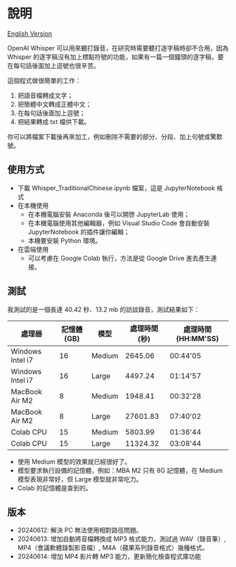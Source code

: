 # 說明
[English Version](README.md)

OpenAI Whisper 可以用來聽打錄音，在研究時需要聽打逐字稿時卻不合用，因為 Whisper 的逐字稿沒有加上標點符號的功能，如果有一篇一個鐘頭的逐字稿，要在每句話後面加上逗號也很辛苦。

這個程式做很簡單的工作：
1. 把語音檔轉成文字；
2. 把簡體中文轉成正體中文；
3. 在每句話後面加上逗號；
4. 把結果轉成 txt 檔供下載。

你可以將檔案下載後再來加工，例如刪除不需要的部分、分段、加上句號或驚歎號。

## 使用方式
* 下載 Whisper_TraditionalChinese.ipynb 檔案，這是 JupyterNotebook 格式
* 在本機使用
  * 在本機電腦安裝 Anaconda 後可以開啓 JupyterLab 使用；
  * 在本機電腦使用其他編輯器，例如 Visual Studio Code 會自動安裝 JupyterNotebook 的插件讓你編輯；
  * 本機要安裝 Python 環境。
* 在雲端使用
  * 可以考慮在 Google Colab 執行，方法是從 Google Drive 進去產生連接。
 
## 測試
我測試的是一個長達 40.42 秒、13.2 mb 的訪談錄音，測試結果如下：

| 處理器        | 記憶體 (GB)  | 模型    | 處理時間 (秒)  | 處理時間 (HH:MM'SS) |
|--------------|-------------|--------|--------------|-------------------|
| Windows Intel i7   | 16          | Medium | 2645.06      | 00:44'05          |
| Windows Intel i7   | 16          | Large  | 4497.24      | 01:14'57          |
| MacBook Air M2       | 8           | Medium | 1948.41      | 00:32'28          |
| MacBook Air M2       | 8           | Large  | 27601.83     | 07:40'02          |
| Colab CPU    | 15          | Medium  | 5803.99     | 01:36'44          |
| Colab CPU    | 15          | Large  | 11324.32     | 03:08'44          |

* 使用 Medium 模型的效果就已經很好了。
* 模型要求執行設備的記憶體，例如：MBA M2 只有 8G 記憶體，在 Medium 模型表現非常好，但 Large 模型就非常吃力。
* Colab 的記憶體是查到的。

## 版本
* 20240612: 解決 PC 無法使用相對路徑問題。
* 20240613: 增加自動將音檔轉換成 MP3 格式能力，測試過 WAV（錄音筆）, MP4（會議軟體錄製影音檔）, M4A（蘋果系列錄音格式）幾種格式。
* 20240614: 增加 MP4 影片轉 MP3 能力，更新簡化檢查程式庫功能
